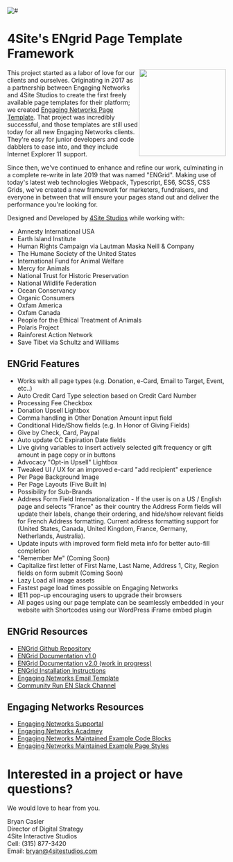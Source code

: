 ![#](https://raw.githubusercontent.com/4site-interactive-studios/engrid/master/hero.jpg)

# 4Site's ENgrid Page Template Framework

<img align="right" width="200" height="200" src="https://engagingnetworks.academy/wp-content/uploads/2019/09/D-D-Partner.png">

This project started as a labor of love for our clients and ourselves. Originating in 2017 as a partnership between Engaging Networks and 4Site Studios to create the first freely available page templates for their platform; we created [Engaging Networks Page Template](https://github.com/4site-interactive-studios/Engaging-Networks-Page-Template). That project was incredibly successful, and those templates are still used today for all new Engaging Networks clients. They're easy for junior developers and code dabblers to ease into, and they include Internet Explorer 11 support.

Since then, we've continued to enhance and refine our work, culminating in a complete re-write in late 2019 that was named "ENGrid". Making use of today's latest web technologies Webpack, Typescript, ES6, SCSS, CSS Grids, we've created a new framework for marketers, fundraisers, and everyone in between that will ensure your pages stand out and deliver the performance you're looking for.

Designed and Developed by [4Site Studios](http://4sitestudios.com/en?ms=github) while working with:

- Amnesty International USA
- Earth Island Institute
- Human Rights Campaign via Lautman Maska Neill & Company
- The Humane Society of the United States
- International Fund for Animal Welfare
- Mercy for Animals
- National Trust for Historic Preservation
- National Wildlife Federation
- Ocean Conservancy
- Organic Consumers
- Oxfam America
- Oxfam Canada
- People for the Ethical Treatment of Animals
- Polaris Project
- Rainforest Action Network
- Save Tibet via Schultz and Williams

## ENGrid Features

- Works with all page types (e.g. Donation, e-Card, Email to Target, Event, etc..)
- Auto Credit Card Type selection based on Credit Card Number
- Processing Fee Checkbox
- Donation Upsell Lightbox
- Comma handling in Other Donation Amount input field
- Conditional Hide/Show fields (e.g. In Honor of Giving Fields)
- Give by Check, Card, Paypal
- Auto update CC Expiration Date fields
- Live giving variables to insert actively selected gift frequency or gift amount in page copy or in buttons
- Advocacy "Opt-in Upsell" Lightbox
- Tweaked UI / UX for an improved e-card "add recipient" experience
- Per Page Background Image
- Per Page Layouts (Five Built In)
- Possibility for Sub-Brands
- Address Form Field Internationalization - If the user is on a US / English page and selects "France" as their country the Address Form fields will update their labels, change their ordering, and hide/show relevant fields for French Address formatting. Current address formatting support for (United States, Canada, United Kingdom, France, Germany, Netherlands, Australia).
- Update inputs with improved form field meta info for better auto-fill completion
- "Remember Me" (Coming Soon)
- Capitalize first letter of First Name, Last Name, Address 1, City, Region fields on form submit (Coming Soon)
- Lazy Load all image assets
- Fastest page load times possible on Engaging Networks
- IE11 pop-up encouraging users to upgrade their browsers
- All pages using our page template can be seamlessly embedded in your website with Shortcodes using our WordPress iFrame embed plugin

## ENGrid Resources

- [ENGrid Github Repository](https://github.com/4site-interactive-studios/engrid/)
- [ENGrid Documentation v1.0](https://docs.google.com/document/d/1Vhiudjm9pcDIgxirsiS7VWhqgqU_a6taVu2VTMOPbHI/edit)
- [ENGrid Documentation v2.0 (work in progress)](https://docs.google.com/document/d/1zF-86Iq8tCRk4HCv-JaJYZulkC273x-_QODUed9F0Pw/edit#heading=h.pm4j83hi9iqo)
- [ENGrid Installation Instructions](https://github.com/4site-interactive-studios/engrid/wiki/ENGrid-Installation-Instructions)
- [Engaging Networks Email Template](https://github.com/4site-interactive-studios/Engaging-Networks-Email-Template)
- [Community Run EN Slack Channel](https://join.slack.com/t/endevelopers/shared_invite/enQtNTgyMDU5NDEzOTQxLWM1YjkwYmM2NjcxODdhNjI4MmRhMjI1ZTJlNzZlYTM5MmI4OTg3NTlhZTljMDMyMjczZmYyNTBjZmM4ZDY4MTA)

## Engaging Networks Resources

- [Engaging Networks Supportal](https://engagingnetworks.support/)
- [Engaging Networks Acadmey](https://engagingnetworks.academy/)
- [Engaging Networks Maintained Example Code Blocks](https://github.com/EngagingNetworks/page-builder-code-blocks)
- [Engaging Networks Maintained Example Page Styles](https://github.com/EngagingNetworks/page-builder-css-styles)

# Interested in a project or have questions?

We would love to hear from you.

Bryan Casler  
Director of Digital Strategy  
4Site Interactive Studios  
Cell: (315) 877-3420  
Email: bryan@4sitestudios.com
